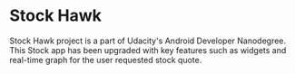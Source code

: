 # Stock Hawk

Stock Hawk project is a part of  Udacity's Android Developer Nanodegree. This Stock app has been upgraded with key features such as widgets and real-time graph for the user requested stock quote. 

